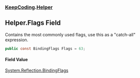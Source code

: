 ### [KeepCoding](KeepCoding.md 'KeepCoding').[Helper](KeepCoding_Helper.md 'KeepCoding.Helper')
## Helper.Flags Field
Contains the most commonly used flags, use this as a "catch-all" expression.  
```csharp
public const BindingFlags Flags = 63;
```
#### Field Value
[System.Reflection.BindingFlags](https://docs.microsoft.com/en-us/dotnet/api/System.Reflection.BindingFlags 'System.Reflection.BindingFlags')
